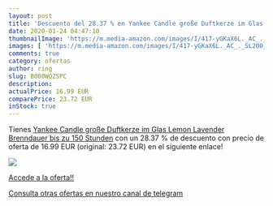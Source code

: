 ```yaml
---
layout: post
title: 'Descuento del 28.37 % en Yankee Candle große Duftkerze im Glas  L'
date: 2020-01-24 04:47:10
thumbnailImage: 'https://m.media-amazon.com/images/I/417-yGKaX6L._AC_._SL200_.jpg'
images: [ 'https://m.media-amazon.com/images/I/417-yGKaX6L._AC_._SL200_.jpg' ]
comments: true
category: ofertas
author: ring
slug: B000WQZ5PC
description:
actualPrice: 16.99 EUR
comparePrice: 23.72 EUR
inStock: true
---
```


Tienes [Yankee Candle große Duftkerze im Glas  Lemon Lavender  Brenndauer bis zu 150 Stunden](https://www.amazon.com/dp/B000WQZ5PC/?tag=redken08-20) con un 28.37 % de descuento con precio de oferta de 16.99 EUR (original: 23.72 EUR) en el siguiente enlace!

[![](https://m.media-amazon.com/images/I/417-yGKaX6L._AC_._SL200_.jpg)](https://www.amazon.com/dp/B000WQZ5PC/?tag=redken08-20)

[Accede a la oferta!!](https://www.amazon.com/dp/B000WQZ5PC/?tag=redken08-20)

[Consulta otras ofertas en nuestro canal de telegram](https://t.me/s/ofertas25)
